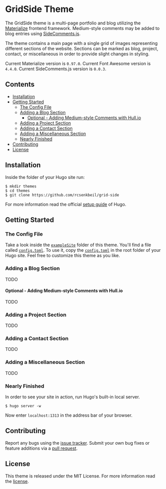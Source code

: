 GridSide Theme
==============

The GridSide theme is a multi-page portfolio and blog utilizing the
[Materialize][materialize] frontend framework. Medium-style comments may be
added to blog entries using [SideComments.js][sidecomments.js].

The theme contains a main page with a single grid of images representing
different sections of the website. Sections can be marked as blog, project,
contact, or miscellaneous in order to provide slight changes in styling.

Current Materialize version is `0.97.0`.
Current Font Awesome version is `4.4.0`.
Current SideComments.js version is `0.0.3`.

Contents
--------

- [Installation](#installation)
- [Getting Started](#getting-started)
    - [The Config File](#the-config-file) 
    - [Adding a Blog Section](#adding-a-blog-section)
        - [Optional - Adding Medium-style Comments with Hull.io](#optional---adding-medium-style-comments-with-hullio)
    - [Adding a Project Section](#adding-a-project-section)
    - [Adding a Contact Section](#adding-a-contact-section)
    - [Adding a Miscellaneous Section](#adding-a-miscellaneous-section)
    - [Nearly Finished](#nearly-finished)
- [Contributing](#contributing)
- [License](#license)

Installation
------------

Inside the folder of your Hugo site run:

    $ mkdir themes
    $ cd themes
    $ git clone https://github.com/rcsenkbeil/grid-side

For more information read the official [setup guide][setup_guide] of Hugo.

Getting Started
---------------

### The Config File ###

Take a look inside the [`exampleSite`][exampleSite] folder of this theme.
You'll find a file called [`config.toml`][config.toml]. To use it, copy the
[`config.toml`][config.toml] in the root folder of your Hugo site. Feel free
to customize this theme as you like.

### Adding a Blog Section ###

TODO

#### Optional - Adding Medium-style Comments with Hull.io ####

TODO

### Adding a Project Section ###

TODO

### Adding a Contact Section ###

TODO

### Adding a Miscellaneous Section ###

TODO

### Nearly Finished ###

In order to see your site in action, run Hugo's built-in local server. 

    $ hugo server -w

Now enter `localhost:1313` in the address bar of your browser.

Contributing
------------

Report any bugs using the [issue tracker][issue_tracker]. Submit your own bug
fixes or feature additions via a [pull request][pull_request].

License
-------

This theme is released under the MIT License. For more information read the
[license][license].

[materialize]: http://www.materializecss.com/
[sidecomments.js]: https://github.com/aroc/side-comments
[setup_guide]: http://gohugo.io/overview/installing/
[exampleSite]: https://github.com/rcsenkbeil/grid-side/tree/master/exampleSite
[config.toml]: https://github.com/rcsenkbeil/grid-side/blob/master/exampleSite/config.toml
[issue_tracker]: https://github.com/rcsenkbeil/grid-side/issues
[pull_request]: https://github.com/rcsenkbeil/grid-side/pulls
[license]: https://github.com/rcsenkbeil/grid-side/blob/master/LICENSE

